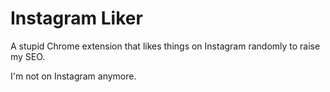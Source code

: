 # Instagram Liker

A stupid Chrome extension that likes things on Instagram randomly to raise my SEO.

I'm not on Instagram anymore. 
